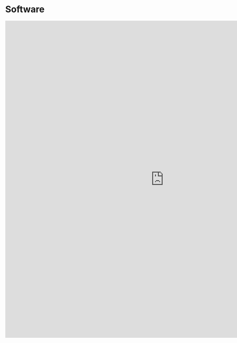 # Software


<iframe width=1000 height=1000 frameBorder=0 src="http://matpiq.pythonanywhere.com/">
</iframe>
